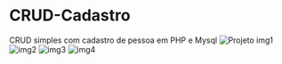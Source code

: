 # CRUD-Cadastro
CRUD simples com cadastro de pessoa em PHP e Mysql
![Projeto img1](https://user-images.githubusercontent.com/116731609/221436127-3b4c6396-fde8-4763-9a48-7d98d5c27dd1.png)
![img2](https://user-images.githubusercontent.com/116731609/221436140-9a024d2b-c063-413f-a421-86f2abc29ec0.png)
![img3](https://user-images.githubusercontent.com/116731609/221436153-5748c23d-c25e-47e0-8fcd-38752d61c925.png)
![img4](https://user-images.githubusercontent.com/116731609/221436157-65e7737f-d0c3-470d-a6d7-e4e892f3aee6.png)
